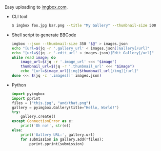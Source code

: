 Easy uploading to [imgbox.com](https://imgbox.com/).

- CLI tool

    ```sh
    $ imgbox foo.jpg bar.png --title "My Gallery" --thumbnail-size 500
    ```

- Shell script to generate BBCode

    ```sh
    imgbox --json --thumbnail-size 350 "$@" > images.json
    echo "[url=$(jq -r '.gallery_url' < images.json)]Gallery[/url]"
    echo "[url=$(jq -r '.edit_url' < images.json)]Edit Gallery[/url]"
    while read image; do
        image_url=$(jq -r '.image_url' <<< "$image")
        thumbnail_url=$(jq -r '.thumbnail_url' <<< "$image")
        echo "[url=$image_url][img]$thumbnail_url[/img][/url]"
    done <<< $(jq -c '.images[]' images.json)
    ```

- Python

    ```python
    import pyimgbox
    import pprint
    files = ("this.jpg", "and/that.png")
    gallery = pyimgbox.Gallery(title="Hello, World!")
    try:
        gallery.create()
    except ConnectionError as e:
        print('Oh no!', str(e))
    else:
        print('Gallery URL:', gallery.url)
        for submission in gallery.add(*files):
            pprint.pprint(submission)
    ```
```
